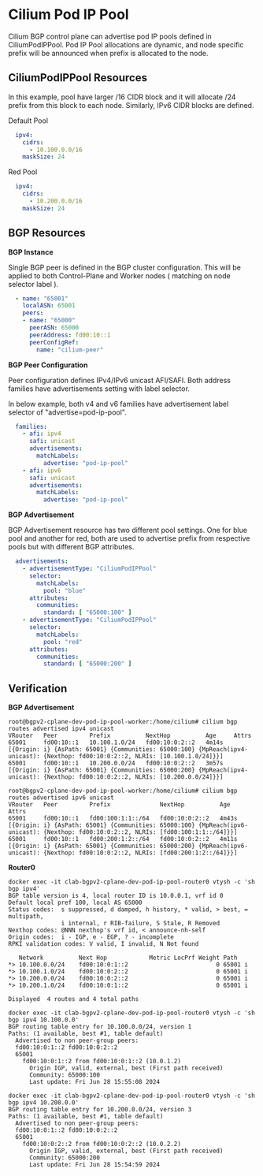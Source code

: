 Cilium Pod IP Pool
==================

Cilium BGP control plane can advertise pod IP pools defined in CiliumPodIPPool. Pod IP Pool allocations are dynamic, and node specific prefix will be announced when prefix is allocated to the node.

CiliumPodIPPool Resources
-------------------------
In this example, pool have larger /16 CIDR block and it will allocate /24 prefix from this block to each node. Similarly, IPv6 CIDR blocks are defined.

Default Pool
```yaml
  ipv4:
    cidrs:
      - 10.100.0.0/16
    maskSize: 24
```

Red Pool
```yaml
  ipv4:
    cidrs:
      - 10.200.0.0/16
    maskSize: 24
```

BGP Resources
-------------

**BGP Instance**

Single BGP peer is defined in the BGP cluster configuration. This will be applied to both Control-Plane and Worker nodes ( matching on node selector label ).

```yaml
  - name: "65001"
    localASN: 65001
    peers:
    - name: "65000"
      peerASN: 65000
      peerAddress: fd00:10::1
      peerConfigRef:
        name: "cilium-peer"
```

**BGP Peer Configuration**

Peer configuration defines IPv4/IPv6 unicast AFI/SAFI. Both address families have advertisements setting with label selector. 

In below example, both v4 and v6 families have advertisement label selector of "advertise=pod-ip-pool". 

```yaml
  families:
    - afi: ipv4
      safi: unicast
      advertisements:
        matchLabels:
          advertise: "pod-ip-pool"
    - afi: ipv6
      safi: unicast
      advertisements:
        matchLabels:
          advertise: "pod-ip-pool"
```

**BGP Advertisement**

BGP Advertisement resource has two different pool settings. One for blue pool and another for red, both are used to advertise prefix from respective
pools but with different BGP attributes.

```yaml
  advertisements:
    - advertisementType: "CiliumPodIPPool"
      selector:
        matchLabels:
          pool: "blue"
      attributes:
        communities:
          standard: [ "65000:100" ]
    - advertisementType: "CiliumPodIPPool"
      selector:
        matchLabels:
          pool: "red"
      attributes:
        communities:
          standard: [ "65000:200" ]
```

Verification
------------

**BGP Advertisement**

```
root@bgpv2-cplane-dev-pod-ip-pool-worker:/home/cilium# cilium bgp routes advertised ipv4 unicast
VRouter   Peer         Prefix          NextHop          Age     Attrs
65001     fd00:10::1   10.100.1.0/24   fd00:10:0:2::2   4m14s   [{Origin: i} {AsPath: 65001} {Communities: 65000:100} {MpReach(ipv4-unicast): {Nexthop: fd00:10:0:2::2, NLRIs: [10.100.1.0/24]}}]
65001     fd00:10::1   10.200.0.0/24   fd00:10:0:2::2   3m57s   [{Origin: i} {AsPath: 65001} {Communities: 65000:200} {MpReach(ipv4-unicast): {Nexthop: fd00:10:0:2::2, NLRIs: [10.200.0.0/24]}}]

root@bgpv2-cplane-dev-pod-ip-pool-worker:/home/cilium# cilium bgp routes advertised ipv6 unicast
VRouter   Peer         Prefix              NextHop          Age     Attrs
65001     fd00:10::1   fd00:100:1:1::/64   fd00:10:0:2::2   4m43s   [{Origin: i} {AsPath: 65001} {Communities: 65000:100} {MpReach(ipv6-unicast): {Nexthop: fd00:10:0:2::2, NLRIs: [fd00:100:1:1::/64]}}]
65001     fd00:10::1   fd00:200:1:2::/64   fd00:10:0:2::2   4m11s   [{Origin: i} {AsPath: 65001} {Communities: 65000:200} {MpReach(ipv6-unicast): {Nexthop: fd00:10:0:2::2, NLRIs: [fd00:200:1:2::/64]}}]
```

**Router0**

```
docker exec -it clab-bgpv2-cplane-dev-pod-ip-pool-router0 vtysh -c 'sh bgp ipv4'
BGP table version is 4, local router ID is 10.0.0.1, vrf id 0
Default local pref 100, local AS 65000
Status codes:  s suppressed, d damped, h history, * valid, > best, = multipath,
               i internal, r RIB-failure, S Stale, R Removed
Nexthop codes: @NNN nexthop's vrf id, < announce-nh-self
Origin codes:  i - IGP, e - EGP, ? - incomplete
RPKI validation codes: V valid, I invalid, N Not found

   Network          Next Hop            Metric LocPrf Weight Path
*> 10.100.0.0/24    fd00:10:0:1::2                         0 65001 i
*> 10.100.1.0/24    fd00:10:0:2::2                         0 65001 i
*> 10.200.0.0/24    fd00:10:0:2::2                         0 65001 i
*> 10.200.1.0/24    fd00:10:0:1::2                         0 65001 i

Displayed  4 routes and 4 total paths

docker exec -it clab-bgpv2-cplane-dev-pod-ip-pool-router0 vtysh -c 'sh bgp ipv4 10.100.0.0'
BGP routing table entry for 10.100.0.0/24, version 1
Paths: (1 available, best #1, table default)
  Advertised to non peer-group peers:
  fd00:10:0:1::2 fd00:10:0:2::2
  65001
    fd00:10:0:1::2 from fd00:10:0:1::2 (10.0.1.2)
      Origin IGP, valid, external, best (First path received)
      Community: 65000:100
      Last update: Fri Jun 28 15:55:08 2024

docker exec -it clab-bgpv2-cplane-dev-pod-ip-pool-router0 vtysh -c 'sh bgp ipv4 10.200.0.0'
BGP routing table entry for 10.200.0.0/24, version 3
Paths: (1 available, best #1, table default)
  Advertised to non peer-group peers:
  fd00:10:0:1::2 fd00:10:0:2::2
  65001
    fd00:10:0:2::2 from fd00:10:0:2::2 (10.0.2.2)
      Origin IGP, valid, external, best (First path received)
      Community: 65000:200
      Last update: Fri Jun 28 15:54:59 2024
```